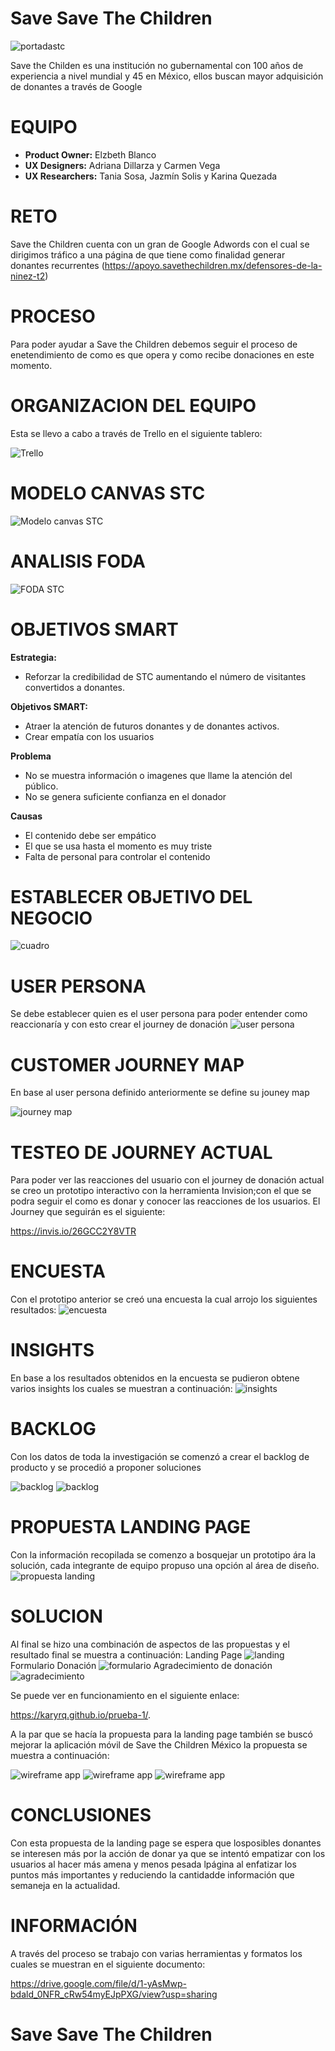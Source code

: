 # Save Save The Children


![portadastc](https://user-images.githubusercontent.com/32855378/38586822-efa44de0-3ce4-11e8-83fd-59e12958e6d7.png)

Save the Childen es una institución no gubernamental con 100 años de experiencia a nivel mundial y 45 en México, ellos buscan mayor adquisición de donantes a través de Google

# EQUIPO

* **Product Owner:** Elzbeth Blanco
* **UX Designers:** Adriana Dillarza y Carmen Vega
* **UX Researchers:** Tania Sosa, Jazmín Solis y Karina Quezada


# RETO

Save the Children cuenta con un gran de Google Adwords con el cual se
dirigimos tráfico a una página de que tiene como finalidad generar donantes
recurrentes (https://apoyo.savethechildren.mx/defensores-de-la-ninez-t2)

# PROCESO

Para poder ayudar a Save the Children debemos seguir el proceso de enetendimiento de como es que opera y como recibe donaciones en este momento.

# ORGANIZACION DEL EQUIPO

Esta se llevo a cabo a través de Trello en el siguiente tablero:

![Trello](assets/images/trello.png)


# MODELO CANVAS STC

![Modelo canvas STC](assets/images/canvas.jpg)

# ANALISIS FODA

![FODA STC](assets/images/FODA.png)

# OBJETIVOS SMART

**Estrategia:** 
* Reforzar la credibilidad de STC aumentando el número de visitantes convertidos a donantes.

**Objetivos SMART:**
* Atraer la atención de futuros donantes y de donantes activos.
* Crear empatía con los usuarios

**Problema** 

* No se muestra información o imagenes que llame la atención del público.
* No se genera suficiente confianza en el donador


**Causas**
* El contenido debe ser empático
* El que se usa hasta el momento es muy triste
* Falta de personal para controlar el contenido

# ESTABLECER OBJETIVO DEL NEGOCIO

![cuadro](assets/images/cuadro.png)

# USER PERSONA

Se debe establecer quien es el user persona para poder entender como reaccionaría y con esto crear el journey de donación
![user persona](assets/images/user.png)

# CUSTOMER JOURNEY MAP

En base al user persona definido anteriormente se define su jouney map

![journey map](assets/images/journey.png)

# TESTEO DE JOURNEY ACTUAL

Para poder ver las reacciones del usuario con el journey de donación actual se creo un prototipo interactivo con la herramienta Invision;con el que se podra seguir el como es donar y conocer las reacciones de los usuarios. El Journey que seguirán es el siguiente:

https://invis.io/26GCC2Y8VTR

# ENCUESTA

Con el prototipo anterior se creó una encuesta la cual arrojo los siguientes resultados:
![encuesta](assets/images/encuesta.png)

# INSIGHTS

En base a los resultados obtenidos en la encuesta se pudieron obtene varios insights los cuales se muestran a continuación:
![insights](assets/images/insights.png)

# BACKLOG

Con los datos de toda la investigación se comenzó a crear el backlog de producto y se procedió a proponer soluciones

![backlog](assets/images/backlog1.png)
![backlog](assets/images/backlog2.png)

# PROPUESTA LANDING PAGE

Con la información recopilada se comenzo a bosquejar un prototipo ára la solución, cada integrante de equipo propuso una opción al área de diseño.
![propuesta landing](assets/images/propuesta.png)

# SOLUCION

Al final se hizo una combinación de aspectos de las propuestas y el resultado final se muestra a continuación:
Landing Page
![landing](assets/images/landing.png)
Formulario Donación
![formulario](assets/images/form.png)
Agradecimiento de donación
![agradecimiento](assets/images/gracias.png)

Se puede ver en funcionamiento en el siguiente enlace:

https://karyrq.github.io/prueba-1/.

A la par que se hacía la propuesta para la landing page también se buscó mejorar la aplicación móvil de Save the Children México la propuesta se muestra a continuación:

![wireframe app](assets/images/w1.png)
![wireframe app](assets/images/w2.png)
![wireframe app](assets/images/w3.png)

# CONCLUSIONES

Con esta propuesta de la landing page se espera que losposibles donantes se interesen más por la acción de donar ya que se intentó empatizar con los usuarios al hacer más amena y menos pesada lpágina al enfatizar los puntos más importantes y reduciendo la cantidadde información que semaneja en la actualidad.

# INFORMACIÓN

A través del proceso se trabajo con varias herramientas y formatos los cuales se muestran en el siguiente documento:

https://drive.google.com/file/d/1-yAsMwp-bdald_0NFR_cRw54myEJpPXG/view?usp=sharing

# Save Save The Children
